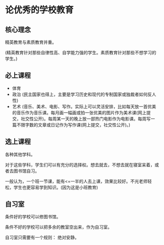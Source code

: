 # 论优秀的学校教育

## 核心理念

精英教育与素质教育并重。

\(精英教育针对那些自律性高、自学能力强的学生。素质教育针对那些不想学习的学生。\)

## 必上课程

* 体育
* 政治 \(民主国家也得上，主要是学习历史和现代的专制国家或独裁者如何反人性\)
* 艺术 \(音乐、美术、电影、写作。实际上可以灵活安排，比如每天放一首优美的音乐作为音乐课。每月画一幅画或拍一张优美的图片作为美术课\(网上提交，社交性公开\)。每周某一天的晚上放一部热门电影作为电影课。每周写一篇不限字数的文章或日记作为写作课\(网上提交，社交性公开\)。\)

## 选上课程

各种其他学科。

对于这些学科，学生们可以有充分的选择权。想去就去，不想去就在寝室呆着，或者去图书馆自习。

一般认为，一个班一节课，能有&lt;=一半的人去上课，效果比较好。不光老师轻松，学生也更容易学到知识。\(因为这是小班教育\)

## 自习室

条件好的学校可以修图书馆。

条件不好的学校可以把多余的教室空出来，作为自习室。

自习室只需要有一个规则： 绝对安静。

